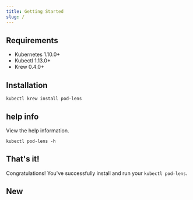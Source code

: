 ```yaml
---
title: Getting Started
slug: /
---
```


## Requirements

- Kubernetes 1.10.0+
- Kubectl 1.13.0+
- Krew 0.4.0+

## Installation

```shell
kubectl krew install pod-lens
```

## help info

View the help information.

```shell
kubectl pod-lens -h
```


## That's it!

Congratulations! You've successfully install and run your `kubectl pod-lens`.

## New